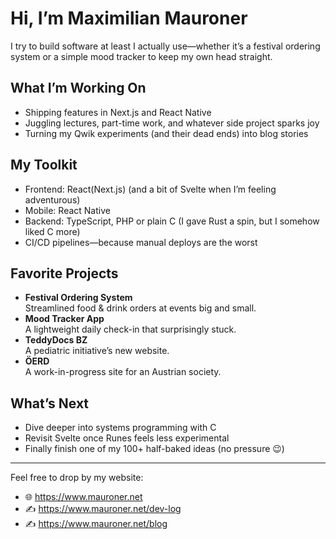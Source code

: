 # Hi, I’m Maximilian Mauroner

I try to build software at least I actually use—whether it’s a festival ordering system or a simple mood tracker to keep my own head straight.

## What I’m Working On

- Shipping features in Next.js and React Native  
- Juggling lectures, part-time work, and whatever side project sparks joy  
- Turning my Qwik experiments (and their dead ends) into blog stories

## My Toolkit

- Frontend: React(Next.js) (and a bit of Svelte when I’m feeling adventurous)  
- Mobile: React Native  
- Backend: TypeScript, PHP or plain C (I gave Rust a spin, but I somehow liked C more)  
- CI/CD pipelines—because manual deploys are the worst

## Favorite Projects

- **Festival Ordering System**  
  Streamlined food & drink orders at events big and small.  
- **Mood Tracker App**  
  A lightweight daily check-in that surprisingly stuck.  
- **TeddyDocs BZ**  
  A pediatric initiative’s new website.  
- **ÖERD**  
  A work-in-progress site for an Austrian society.

## What’s Next

- Dive deeper into systems programming with C  
- Revisit Svelte once Runes feels less experimental  
- Finally finish one of my 100+ half-baked ideas (no pressure 😉)

---

Feel free to drop by my website:

- 🌐 https://www.mauroner.net
- ✍️ https://www.mauroner.net/dev-log  
- ✍️ https://www.mauroner.net/blog  
